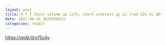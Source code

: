 ```yaml
--- 
layout: post 
title: G T T Short volume up 117%, short interest up 2x from 22% to 48% (Minimum) but likely higher near 55%+ 
date: 2021-06-24 1624556623 
categories: reddit 
--- 
```

https://redd.it/o75z4v